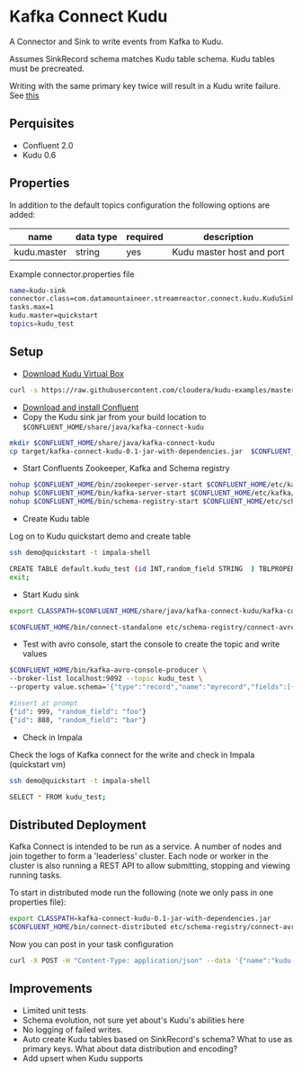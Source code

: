 # Kafka Connect Kudu

A Connector and Sink to write events from Kafka to Kudu. 

Assumes SinkRecord schema matches Kudu table schema. Kudu tables must be precreated.

Writing with the same primary key twice will result in a Kudu write failure. See [this](http://getkudu.io/docs/kudu_impala_integration.html#impala_insertion_caveat)

## Perquisites
* Confluent 2.0
* Kudu 0.6

## Properties

In addition to the default topics configuration the following options are added:

name | data type | required | description
-----|-----------|----------|------------
kudu.master | string | yes | Kudu master host and port


Example connector.properties file

```bash 
name=kudu-sink
connector.class=com.datamountaineer.streamreactor.connect.kudu.KuduSinkConnector
tasks.max=1
kudu.master=quickstart
topics=kudu_test
```


## Setup

* [Download Kudu Virtual Box](http://getkudu.io/docs/quickstart.html)

```bash
curl -s https://raw.githubusercontent.com/cloudera/kudu-examples/master/demo-vm-setup/bootstrap.sh | bash
```

* [Download and install Confluent](http://www.confluent.io/)
* Copy the Kudu sink jar from your build location to `$CONFLUENT_HOME/share/java/kafka-connect-kudu`

```bash
mkdir $CONFLUENT_HOME/share/java/kafka-connect-kudu
cp target/kafka-connect-kudu-0.1-jar-with-dependencies.jar  $CONFLUENT_HOME/share/java/kafka-connect-kudu/
```

* Start Confluents Zookeeper, Kafka and Schema registry

```bash
nohup $CONFLUENT_HOME/bin/zookeeper-server-start $CONFLUENT_HOME/etc/kafka/zookeeper.properties &
nohup $CONFLUENT_HOME/bin/kafka-server-start $CONFLUENT_HOME/etc/kafka/server.properties &
nohup $CONFLUENT_HOME/bin/schema-registry-start $CONFLUENT_HOME/etc/schema-registry/schema-registry.properties &"
```

* Create Kudu table

Log on to Kudu quickstart demo and create table

```bash
ssh demo@quickstart -t impala-shell

CREATE TABLE default.kudu_test (id INT,random_field STRING  ) TBLPROPERTIES ('kudu.master_addresses'='127.0.0.1', 'kudu.key_columns'='id', 'kudu.table_name'='kudu_test', 'transient_lastDdlTime'='1456744118', 'storage_handler'='com.cloudera.kudu.hive.KuduStorageHandler') 
exit;
```

* Start Kudu sink
 
```bash
export CLASSPATH=$CONFLUENT_HOME/share/java/kafka-connect-kudu/kafka-connect-kudu-0.1-jar-with-dependencies.jar

$CONFLUENT_HOME/bin/connect-standalone etc/schema-registry/connect-avro-standalone.properties etc/kafka-connect-kudu/kudu.properties
```  


* Test with avro console, start the console to create the topic and write values

```bash
$CONFLUENT_HOME/bin/kafka-avro-console-producer \
--broker-list localhost:9092 --topic kudu_test \
--property value.schema='{"type":"record","name":"myrecord","fields":[{"name":"id","type":"int"}, {"name":"random_field", "type": "string"}]}'
```
    
```bash
#insert at prompt
{"id": 999, "random_field": "foo"}
{"id": 888, "random_field": "bar"}
```
    
* Check in Impala

Check the logs of Kafka connect for the write and check in Impala (quickstart vm)

```bash 
ssh demo@quickstart -t impala-shell

SELECT * FROM kudu_test;
```

## Distributed Deployment
    
Kafka Connect is intended to be run as a service. A number of nodes and join together to form a 'leaderless' cluster. Each node or worker in
the cluster is also running a REST API to allow submitting, stopping and viewing running tasks.

To start in distributed mode run the following (note we only pass in one properties file):

```bash
export CLASSPATH=kafka-connect-kudu-0.1-jar-with-dependencies.jar
$CONFLUENT_HOME/bin/connect-distributed etc/schema-registry/connect-avro-distributed.properties
```

Now you can post in your task configuration

```bash
curl -X POST -H "Content-Type: application/json" --data '{"name":"kudu-sink", "config" : {"connector.class":"com.datamountaineer.streamreactor.connect.kudu.KuduSinkConnector","tasks.max":"1","kudu.master";"127.0.0.1","topics":"kafka_test"}}' http://localhost:8083/connectors
```

## Improvements

* Limited unit tests
* Schema evolution, not sure yet about's Kudu's abilities here
* No logging of failed writes.
* Auto create Kudu tables based on SinkRecord's schema? What to use as primary keys. What about data distribution and encoding?
* Add upsert when Kudu supports
